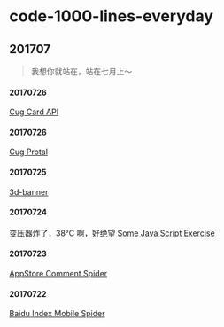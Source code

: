 # code-1000-lines-everyday


## 201707
> 我想你就站在，站在七月上～

#### 20170726
[Cug Card API](./201707/20170727)

#### 20170726
[Cug Protal](./201707/20170726)
 
#### 20170725
[3d-banner](./201707/20170725)

#### 20170724
变压器炸了，38°C 啊，好绝望
[Some Java Script Exercise](./201707/20170724)

#### 20170723
[AppStore Comment Spider](./201707/20170723)

#### 20170722
[Baidu Index Mobile Spider](./201707/20170722/baidu-index-mobile-spider)


